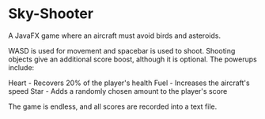 # Sky-Shooter
A JavaFX game where an aircraft must avoid birds and asteroids.

WASD is used for movement and spacebar is used to shoot. Shooting objects give an additional score boost, although it is optional. The powerups include:

Heart - Recovers 20% of the player's health
Fuel - Increases the aircraft's speed
Star - Adds a randomly chosen amount to the player's score

The game is endless, and all scores are recorded into a text file.

